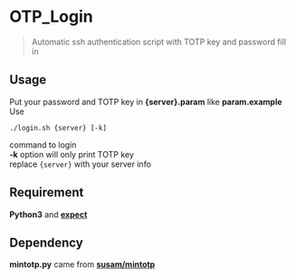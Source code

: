 # OTP_Login
> Automatic ssh authentication script with TOTP key and password fill in

## Usage 
Put your password and TOTP key in **{server}.param** like **param.example**  
Use  
```shell
./login.sh {server} [-k]
```  
command to login  
**-k** option will only print TOTP key  
replace `{server}` with your server info  

## Requirement
**Python3** and **[expect](https://manned.org/expect)**  

## Dependency
**mintotp.py** came from **[susam/mintotp](https://github.com/susam/mintotp)**  
